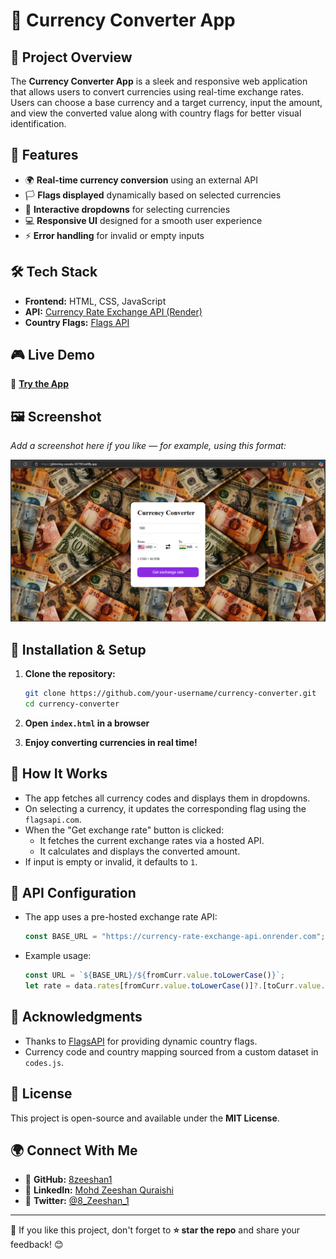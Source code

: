
# 💱 Currency Converter App

## 🚀 Project Overview

The **Currency Converter App** is a sleek and responsive web application that allows users to convert currencies using real-time exchange rates. Users can choose a base currency and a target currency, input the amount, and view the converted value along with country flags for better visual identification.

## 🌟 Features

- 🌍 **Real-time currency conversion** using an external API
- 🏳️ **Flags displayed** dynamically based on selected currencies
- 🔄 **Interactive dropdowns** for selecting currencies
- 💻 **Responsive UI** designed for a smooth user experience
- ⚡ **Error handling** for invalid or empty inputs

## 🛠 Tech Stack

- **Frontend:** HTML, CSS, JavaScript
- **API:** [Currency Rate Exchange API (Render)](https://currency-rate-exchange-api.onrender.com/)
- **Country Flags:** [Flags API](https://flagsapi.com/)

## 🎮 Live Demo

🔗 **[Try the App](https://glistening-cassata-3477bf.netlify.app/)**

## 🖼 Screenshot

_Add a screenshot here if you like — for example, using this format:_

![App Screenshot](screenshot.png)

## 🔧 Installation & Setup

1. **Clone the repository:**
   ```bash
   git clone https://github.com/your-username/currency-converter.git
   cd currency-converter
   ```

2. **Open `index.html` in a browser**

3. **Enjoy converting currencies in real time!**

## 🧠 How It Works

- The app fetches all currency codes and displays them in dropdowns.
- On selecting a currency, it updates the corresponding flag using the `flagsapi.com`.
- When the "Get exchange rate" button is clicked:
  - It fetches the current exchange rates via a hosted API.
  - It calculates and displays the converted amount.
- If input is empty or invalid, it defaults to `1`.

## 📍 API Configuration

- The app uses a pre-hosted exchange rate API:
  ```javascript
  const BASE_URL = "https://currency-rate-exchange-api.onrender.com";
  ```

- Example usage:
  ```javascript
  const URL = `${BASE_URL}/${fromCurr.value.toLowerCase()}`;
  let rate = data.rates[fromCurr.value.toLowerCase()]?.[toCurr.value.toLowerCase()];
  ```

## 🤝 Acknowledgments

- Thanks to [FlagsAPI](https://flagsapi.com/) for providing dynamic country flags.
- Currency code and country mapping sourced from a custom dataset in `codes.js`.

## 📝 License

This project is open-source and available under the **MIT License**.

## 🌍 Connect With Me

- 👤 **GitHub:** [8zeeshan1](https://github.com/8zeeshan1)
- 🎼 **LinkedIn:** [Mohd Zeeshan Quraishi](https://www.linkedin.com/in/mohd-zeeshan-quraishi-5478632ba)
- 🐥 **Twitter:** [@8_Zeeshan_1](https://x.com/8_Zeeshan_1)

---

🚀 If you like this project, don't forget to **⭐ star the repo** and share your feedback! 😊
